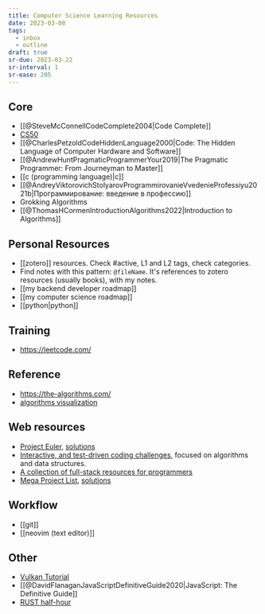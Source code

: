 ```yaml
---
title: Computer Science Learning Resources
date: 2023-03-08
tags:
  - inbox
  - outline
draft: true
sr-due: 2023-03-22
sr-interval: 1
sr-ease: 205
---
```


## Core

- [[@SteveMcConnellCodeComplete2004|Code Complete]]
- [CS50](https://www.youtube.com/playlist?list=PLawfWYMUziZqyUL5QDLVbe3j5BKWj42E5)
- [[@CharlesPetzoldCodeHiddenLanguage2000|Code: The Hidden Language of Computer Hardware and Software]]
- [[@AndrewHuntPragmaticProgrammerYour2019|The Pragmatic Programmer: From Journeyman to Master]]
- [[c (programming language)|c]]
- [[@AndreyViktorovichStolyarovProgrammirovanieVvedenieProfessiyu2021b|Программирование: введение в профессию]]
- Grokking Algorithms
- [[@ThomasHCormenIntroductionAlgorithms2022|Introduction to Algorithms]]

## Personal Resources

- [[zotero]] resources. Check #active, L1 and L2 tags, check
  categories.
- Find notes with this pattern: `@fileName`. It's references to zotero resources
  (usually books), with my notes.
- [[my backend developer roadmap]]
- [[my computer science roadmap]]
- [[python|python]]

## Training

- https://leetcode.com/

## Reference

- https://the-algorithms.com/
- [algorithms visualization](https://cmps-people.ok.ubc.ca/ylucet/DS/Algorithms.html)

## Web resources

- [Project Euler](https://projecteuler.net/),
  [solutions](https://www.nayuki.io/page/project-euler-solutions)
- [Interactive, and test-driven coding challenges](https://github.com/donnemartin/interactive-coding-challenges),
  focused on algorithms and data structures.
- [A collection of full-stack resources for programmers](https://github.com/charlax/professional-programming)
- [Mega Project List](https://github.com/karan/Projects),
  [solutions](https://github.com/karan/Projects-Solutions)

## Workflow

- [[git]]
- [[neovim (text editor)]]

## Other

- [Vulkan Tutorial](https://vulkan-tutorial.com/)
- [[@DavidFlanaganJavaScriptDefinitiveGuide2020|JavaScript: The Definitive Guide]]
- [RUST half-hour](https://fasterthanli.me/articles/a-half-hour-to-learn-rust)
